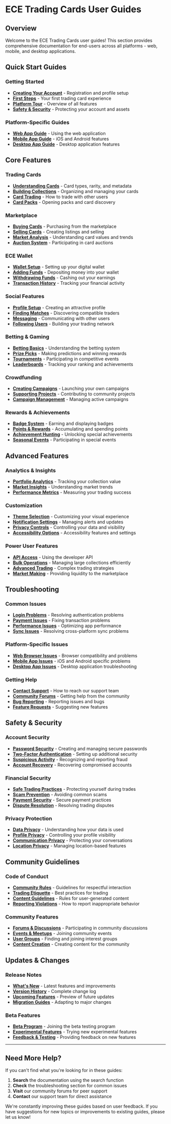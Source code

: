 # ECE Trading Cards User Guides

## Overview
Welcome to the ECE Trading Cards user guides! This section provides comprehensive documentation for end-users across all platforms - web, mobile, and desktop applications.

## Quick Start Guides

### Getting Started
- **[Creating Your Account](./getting-started/account-setup.md)** - Registration and profile setup
- **[First Steps](./getting-started/first-steps.md)** - Your first trading card experience
- **[Platform Tour](./getting-started/platform-tour.md)** - Overview of all features
- **[Safety & Security](./getting-started/safety-guide.md)** - Protecting your account and assets

### Platform-Specific Guides
- **[Web App Guide](./platforms/web-app.md)** - Using the web application
- **[Mobile App Guide](./platforms/mobile-app.md)** - iOS and Android features
- **[Desktop App Guide](./platforms/desktop-app.md)** - Desktop application features

## Core Features

### Trading Cards
- **[Understanding Cards](./features/trading-cards.md)** - Card types, rarity, and metadata
- **[Building Collections](./features/collections.md)** - Organizing and managing your cards
- **[Card Trading](./features/trading.md)** - How to trade with other users
- **[Card Packs](./features/card-packs.md)** - Opening packs and card discovery

### Marketplace
- **[Buying Cards](./features/marketplace-buying.md)** - Purchasing from the marketplace
- **[Selling Cards](./features/marketplace-selling.md)** - Creating listings and selling
- **[Market Analysis](./features/market-analysis.md)** - Understanding card values and trends
- **[Auction System](./features/auctions.md)** - Participating in card auctions

### ECE Wallet
- **[Wallet Setup](./features/wallet-setup.md)** - Setting up your digital wallet
- **[Adding Funds](./features/adding-funds.md)** - Depositing money into your wallet
- **[Withdrawing Funds](./features/withdrawing-funds.md)** - Cashing out your earnings
- **[Transaction History](./features/transaction-history.md)** - Tracking your financial activity

### Social Features
- **[Profile Setup](./features/profile-setup.md)** - Creating an attractive profile
- **[Finding Matches](./features/finding-matches.md)** - Discovering compatible traders
- **[Messaging](./features/messaging.md)** - Communicating with other users
- **[Following Users](./features/following.md)** - Building your trading network

### Betting & Gaming
- **[Betting Basics](./features/betting-basics.md)** - Understanding the betting system
- **[Prize Picks](./features/prize-picks.md)** - Making predictions and winning rewards
- **[Tournaments](./features/tournaments.md)** - Participating in competitive events
- **[Leaderboards](./features/leaderboards.md)** - Tracking your ranking and achievements

### Crowdfunding
- **[Creating Campaigns](./features/crowdfunding-create.md)** - Launching your own campaigns
- **[Supporting Projects](./features/crowdfunding-support.md)** - Contributing to community projects
- **[Campaign Management](./features/campaign-management.md)** - Managing active campaigns

### Rewards & Achievements
- **[Badge System](./features/badges.md)** - Earning and displaying badges
- **[Points & Rewards](./features/points-rewards.md)** - Accumulating and spending points
- **[Achievement Hunting](./features/achievements.md)** - Unlocking special achievements
- **[Seasonal Events](./features/seasonal-events.md)** - Participating in special events

## Advanced Features

### Analytics & Insights
- **[Portfolio Analytics](./advanced/portfolio-analytics.md)** - Tracking your collection value
- **[Market Insights](./advanced/market-insights.md)** - Understanding market trends
- **[Performance Metrics](./advanced/performance-metrics.md)** - Measuring your trading success

### Customization
- **[Theme Selection](./advanced/themes.md)** - Customizing your visual experience
- **[Notification Settings](./advanced/notifications.md)** - Managing alerts and updates
- **[Privacy Controls](./advanced/privacy.md)** - Controlling your data and visibility
- **[Accessibility Options](./advanced/accessibility.md)** - Accessibility features and settings

### Power User Features
- **[API Access](./advanced/api-access.md)** - Using the developer API
- **[Bulk Operations](./advanced/bulk-operations.md)** - Managing large collections efficiently
- **[Advanced Trading](./advanced/advanced-trading.md)** - Complex trading strategies
- **[Market Making](./advanced/market-making.md)** - Providing liquidity to the marketplace

## Troubleshooting

### Common Issues
- **[Login Problems](./troubleshooting/login-issues.md)** - Resolving authentication problems
- **[Payment Issues](./troubleshooting/payment-issues.md)** - Fixing transaction problems
- **[Performance Issues](./troubleshooting/performance.md)** - Optimizing app performance
- **[Sync Issues](./troubleshooting/sync-issues.md)** - Resolving cross-platform sync problems

### Platform-Specific Issues
- **[Web Browser Issues](./troubleshooting/web-issues.md)** - Browser compatibility and problems
- **[Mobile App Issues](./troubleshooting/mobile-issues.md)** - iOS and Android specific problems
- **[Desktop App Issues](./troubleshooting/desktop-issues.md)** - Desktop application troubleshooting

### Getting Help
- **[Contact Support](./troubleshooting/contact-support.md)** - How to reach our support team
- **[Community Forums](./troubleshooting/community-help.md)** - Getting help from the community
- **[Bug Reporting](./troubleshooting/bug-reporting.md)** - Reporting issues and bugs
- **[Feature Requests](./troubleshooting/feature-requests.md)** - Suggesting new features

## Safety & Security

### Account Security
- **[Password Security](./security/password-security.md)** - Creating and managing secure passwords
- **[Two-Factor Authentication](./security/2fa.md)** - Setting up additional security
- **[Suspicious Activity](./security/suspicious-activity.md)** - Recognizing and reporting fraud
- **[Account Recovery](./security/account-recovery.md)** - Recovering compromised accounts

### Financial Security
- **[Safe Trading Practices](./security/safe-trading.md)** - Protecting yourself during trades
- **[Scam Prevention](./security/scam-prevention.md)** - Avoiding common scams
- **[Payment Security](./security/payment-security.md)** - Secure payment practices
- **[Dispute Resolution](./security/dispute-resolution.md)** - Resolving trading disputes

### Privacy Protection
- **[Data Privacy](./security/data-privacy.md)** - Understanding how your data is used
- **[Profile Privacy](./security/profile-privacy.md)** - Controlling your profile visibility
- **[Communication Privacy](./security/communication-privacy.md)** - Protecting your conversations
- **[Location Privacy](./security/location-privacy.md)** - Managing location-based features

## Community Guidelines

### Code of Conduct
- **[Community Rules](./community/community-rules.md)** - Guidelines for respectful interaction
- **[Trading Etiquette](./community/trading-etiquette.md)** - Best practices for trading
- **[Content Guidelines](./community/content-guidelines.md)** - Rules for user-generated content
- **[Reporting Violations](./community/reporting.md)** - How to report inappropriate behavior

### Community Features
- **[Forums & Discussions](./community/forums.md)** - Participating in community discussions
- **[Events & Meetups](./community/events.md)** - Joining community events
- **[User Groups](./community/user-groups.md)** - Finding and joining interest groups
- **[Content Creation](./community/content-creation.md)** - Creating content for the community

## Updates & Changes

### Release Notes
- **[What's New](./updates/whats-new.md)** - Latest features and improvements
- **[Version History](./updates/version-history.md)** - Complete change log
- **[Upcoming Features](./updates/upcoming-features.md)** - Preview of future updates
- **[Migration Guides](./updates/migration-guides.md)** - Adapting to major changes

### Beta Features
- **[Beta Program](./updates/beta-program.md)** - Joining the beta testing program
- **[Experimental Features](./updates/experimental-features.md)** - Trying new experimental features
- **[Feedback & Testing](./updates/feedback-testing.md)** - Providing feedback on new features

---

## Need More Help?

If you can't find what you're looking for in these guides:

1. **Search** the documentation using the search function
2. **Check** the troubleshooting section for common issues
3. **Visit** our community forums for peer support
4. **Contact** our support team for direct assistance

We're constantly improving these guides based on user feedback. If you have suggestions for new topics or improvements to existing guides, please let us know!
